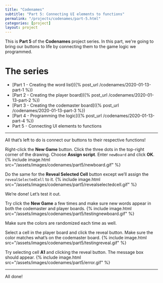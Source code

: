 ```yaml
---
title: "Codenames"
subtitle: "Part 5: Connecting UI elements to functions"
permalink: "/projects/codenames/part-5.html"
categories: [project]
layout: project
---
```

This is **Part 5** of the **Codenames** project series. In this part, we're going to bring our buttons to life by connecting them to the game logic we programmed.

# The series
* [Part 1 - Creating the word list]({% post_url /codenames/2020-01-13-part-1 %})
* [Part 2 - Creating the player board]({% post_url /codenames/2020-01-13-part-2 %})
* [Part 3 - Creating the codemaster board]({% post_url /codenames/2020-01-13-part-3 %})
* [Part 4 - Programming the logic]({% post_url /codenames/2020-01-13-part-4 %})
* Part 5 - Connecting UI elements to functions

---------

All that’s left to do is connect our buttons to their respective functions!

Right-click the **New Game** button. Click the three dots in the top-right corner of the drawing. Choose **Assign script**. Enter `newBoard` and click **OK**.
{% include image.html src="/assets/images/codenames/part5/newboard.gif" %}

Do the same for the **Reveal Selected Cell** button except we’ll assign the `revealSelectedCell` to it.
{% include image.html src="/assets/images/codenames/part5/revealselectedcell.gif" %}

We’re done! Let’s test it out.

Try click the **New Game** a few times and make sure new words appear in both the codemaster and player boards. 
{% include image.html src="/assets/images/codenames/part5/testingnewboard.gif" %}

Make sure the colors are randomized each time as well. 

Select a cell in the player board and click the reveal button. Make sure the color matches what’s on the codemaster board. 
{% include image.html src="/assets/images/codenames/part5/testingreveal.gif" %}

Try selecting cell **A1** and clicking the reveal button. The message box should appear.
{% include image.html src="/assets/images/codenames/part5/error.gif" %}

--------
All done!